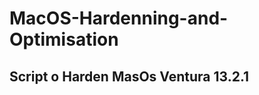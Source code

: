 # MacOS-Hardenning-and-Optimisation

Script o Harden MasOs Ventura 13.2.1
-------------------------------
